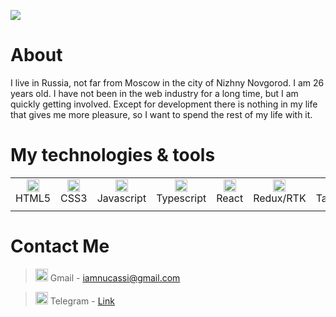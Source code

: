 <img src="https://user-images.githubusercontent.com/123871595/235912405-d5515ab6-fc97-491f-a36f-01d5895d5fa3.svg"></img>

# About 
I live in Russia, not far from Moscow in the city of Nizhny Novgorod. I am 26 years old. I have not been in the web industry for a long time, but I am quickly getting involved. Except for development there is nothing in my life that gives me more pleasure, so I want to spend the rest of my life with it.


# My technologies & tools
|   |   |   |   |   |   |   |   |   |   |
| :------------: | :------------: | :------------: | :------------: | :------------: | :------------: | :------------: | :------------: | :------------: | :------------: |
|   <img src="https://user-images.githubusercontent.com/123871595/235882516-5851b783-e957-4093-b87f-45ab70afe5e4.svg" height="20"/> HTML5|  <img src="https://user-images.githubusercontent.com/123871595/235860414-842eb23f-d048-491c-861a-d29a031304d0.svg" height="20"/> CSS3 |  <img src="https://user-images.githubusercontent.com/123871595/235885068-38698379-cd17-467d-9dc3-331d3124ae7a.svg" height="20"/> Javascript  |  <img src="https://user-images.githubusercontent.com/123871595/235886892-8fc1cf0b-99dc-4c5e-a08c-572a36a78f0f.svg" height="20" /> Typescript |  <img src="https://user-images.githubusercontent.com/123871595/235883764-7e518f57-c093-4449-bc87-532894ff20da.svg" height="20"/> React |  <img src="https://user-images.githubusercontent.com/123871595/235884488-8ae91943-6a90-41f5-b50d-7bce2e07b501.svg" height="20"/> Redux/RTK |  <img src="https://user-images.githubusercontent.com/123871595/235885297-d4e27227-21b8-47bb-871b-c6092b35aa0f.svg" height="20" /> Tailwind |   <img src="https://user-images.githubusercontent.com/123871595/235885832-f61e2213-253e-4b1f-8790-d77932160142.svg" height="20" /> StyledComponents |  <img src="https://user-images.githubusercontent.com/123871595/235886329-6cbc823a-cef4-42e0-9a1e-f001250d1819.svg" height="20" /> VSCode |  <img src="https://user-images.githubusercontent.com/123871595/235886338-8f5f1e1b-9a5f-4352-8d77-d784207f5bcf.svg" height="20" /> Figma |
|   |   |   |   |   |   |   |   |   |   |
# Contact Me
> <img src="https://user-images.githubusercontent.com/123871595/235893628-ab504cf5-f683-4609-844e-f0fa87bc215d.svg" height="20" />  Gmail - iamnucassi@gmail.com

> <img src="https://user-images.githubusercontent.com/123871595/235893633-d6b9168c-278d-4de1-8e58-30df2f468544.svg" height="20" /> Telegram - [Link](https://t.me/artham0n "Link")
